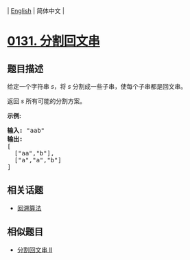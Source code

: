 
| [English](README_EN.md) | 简体中文 |
# [0131. 分割回文串](https://leetcode-cn.com/problems/palindrome-partitioning/)
## 题目描述
<p>给定一个字符串 <em>s</em>，将<em> s </em>分割成一些子串，使每个子串都是回文串。</p>

<p>返回 <em>s</em> 所有可能的分割方案。</p>

<p><strong>示例:</strong></p>

<pre><strong>输入:</strong>&nbsp;&quot;aab&quot;
<strong>输出:</strong>
[
  [&quot;aa&quot;,&quot;b&quot;],
  [&quot;a&quot;,&quot;a&quot;,&quot;b&quot;]
]</pre>

## 相关话题
- [回溯算法](https://leetcode-cn.com/tag/backtracking)
## 相似题目
- [分割回文串 II](../palindrome-partitioning-ii/README.md)
